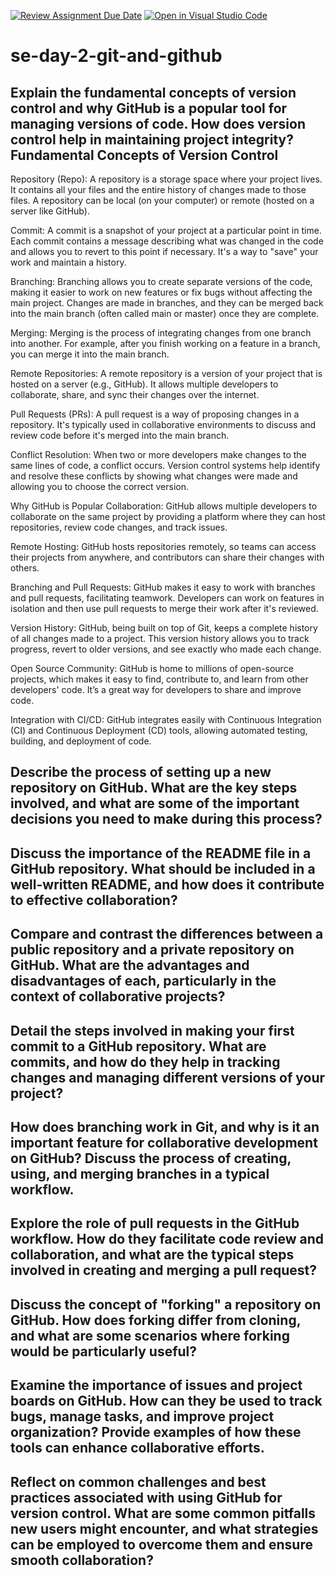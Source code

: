[![Review Assignment Due Date](https://classroom.github.com/assets/deadline-readme-button-22041afd0340ce965d47ae6ef1cefeee28c7c493a6346c4f15d667ab976d596c.svg)](https://classroom.github.com/a/8wgCKhpZ)
[![Open in Visual Studio Code](https://classroom.github.com/assets/open-in-vscode-2e0aaae1b6195c2367325f4f02e2d04e9abb55f0b24a779b69b11b9e10269abc.svg)](https://classroom.github.com/online_ide?assignment_repo_id=18465603&assignment_repo_type=AssignmentRepo)
# se-day-2-git-and-github
## Explain the fundamental concepts of version control and why GitHub is a popular tool for managing versions of code. How does version control help in maintaining project integrity?Fundamental Concepts of Version Control
Repository (Repo): A repository is a storage space where your project lives. It contains all your files and the entire history of changes made to those files. A repository can be local (on your computer) or remote (hosted on a server like GitHub).

Commit: A commit is a snapshot of your project at a particular point in time. Each commit contains a message describing what was changed in the code and allows you to revert to this point if necessary. It's a way to "save" your work and maintain a history.

Branching: Branching allows you to create separate versions of the code, making it easier to work on new features or fix bugs without affecting the main project. Changes are made in branches, and they can be merged back into the main branch (often called main or master) once they are complete.

Merging: Merging is the process of integrating changes from one branch into another. For example, after you finish working on a feature in a branch, you can merge it into the main branch.

Remote Repositories: A remote repository is a version of your project that is hosted on a server (e.g., GitHub). It allows multiple developers to collaborate, share, and sync their changes over the internet.

Pull Requests (PRs): A pull request is a way of proposing changes in a repository. It's typically used in collaborative environments to discuss and review code before it's merged into the main branch.

Conflict Resolution: When two or more developers make changes to the same lines of code, a conflict occurs. Version control systems help identify and resolve these conflicts by showing what changes were made and allowing you to choose the correct version.

Why GitHub is Popular
Collaboration: GitHub allows multiple developers to collaborate on the same project by providing a platform where they can host repositories, review code changes, and track issues.

Remote Hosting: GitHub hosts repositories remotely, so teams can access their projects from anywhere, and contributors can share their changes with others.

Branching and Pull Requests: GitHub makes it easy to work with branches and pull requests, facilitating teamwork. Developers can work on features in isolation and then use pull requests to merge their work after it's reviewed.

Version History: GitHub, being built on top of Git, keeps a complete history of all changes made to a project. This version history allows you to track progress, revert to older versions, and see exactly who made each change.

Open Source Community: GitHub is home to millions of open-source projects, which makes it easy to find, contribute to, and learn from other developers' code. It’s a great way for developers to share and improve code.

Integration with CI/CD: GitHub integrates easily with Continuous Integration (CI) and Continuous Deployment (CD) tools, allowing automated testing, building, and deployment of code.

## Describe the process of setting up a new repository on GitHub. What are the key steps involved, and what are some of the important decisions you need to make during this process?

## Discuss the importance of the README file in a GitHub repository. What should be included in a well-written README, and how does it contribute to effective collaboration?

## Compare and contrast the differences between a public repository and a private repository on GitHub. What are the advantages and disadvantages of each, particularly in the context of collaborative projects?

## Detail the steps involved in making your first commit to a GitHub repository. What are commits, and how do they help in tracking changes and managing different versions of your project?

## How does branching work in Git, and why is it an important feature for collaborative development on GitHub? Discuss the process of creating, using, and merging branches in a typical workflow.

## Explore the role of pull requests in the GitHub workflow. How do they facilitate code review and collaboration, and what are the typical steps involved in creating and merging a pull request?

## Discuss the concept of "forking" a repository on GitHub. How does forking differ from cloning, and what are some scenarios where forking would be particularly useful?

## Examine the importance of issues and project boards on GitHub. How can they be used to track bugs, manage tasks, and improve project organization? Provide examples of how these tools can enhance collaborative efforts.

## Reflect on common challenges and best practices associated with using GitHub for version control. What are some common pitfalls new users might encounter, and what strategies can be employed to overcome them and ensure smooth collaboration?
